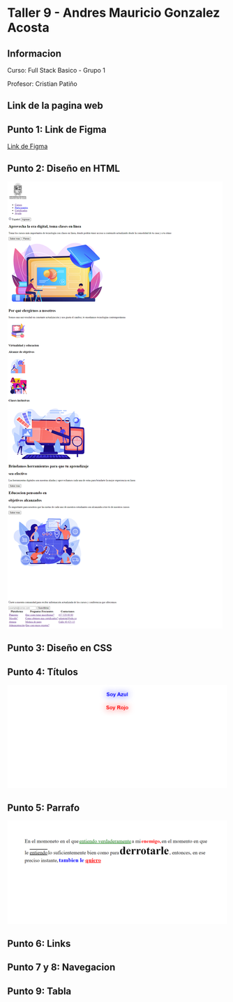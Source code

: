 <h1>Taller 9 - Andres Mauricio Gonzalez Acosta</h1>

<h2>Informacion</h2>
<p>Curso: Full Stack Basico - Grupo 1</p>
<p>Profesor: Cristian Patiño</p>

<h2>Link de la pagina web</h2>


<h2>Punto 1: Link de Figma</h2>
<a href="https://www.figma.com/file/1Gak1OS08vup6pmGtZYgxI/Andr%C3%A9s-Mauricio-Gonzalez-Acosta?type=design&node-id=5%3A256&mode=design&t=oHvtbb3oJahsBgJo-1">Link de Figma</a>

<h2>Punto 2: Diseño en HTML</h2>
<img src="./public/images/punto-2.png" alt="punto 2">

<h2>Punto 3: Diseño en CSS</h2>

<h2>Punto 4: Títulos</h2>
<img src="./public/images/punto-4.png" alt="punto 4">

<h2>Punto 5: Parrafo</h2>
<img src="./public/images/punto-5.png"  alt="punto 5">

<h2>Punto 6: Links</h2>

<h2>Punto 7 y 8: Navegacion</h2>

<h2>Punto 9: Tabla</h2>